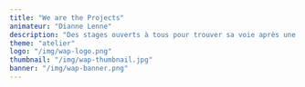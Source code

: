 ```yaml
---
title: "We are the Projects"
animateur: "Dianne Lenne"
description: "Des stages ouverts à tous pour trouver sa voie après une grande école, ou un parcours qui interroge."
theme: "atelier"
logo: "/img/wap-logo.png"
thumbnail: "/img/wap-thumbnail.jpg"
banner: "/img/wap-banner.png"
---
```

